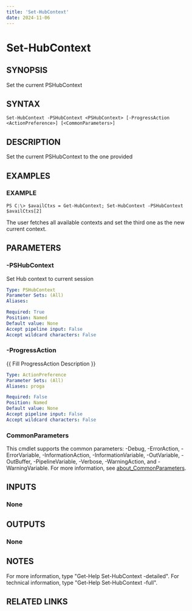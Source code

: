 ```yaml
---
title: 'Set-HubContext'
date: 2024-11-06
---
```



# Set-HubContext

## SYNOPSIS
Set the current PSHubContext

## SYNTAX

```
Set-HubContext -PSHubContext <PSHubContext> [-ProgressAction <ActionPreference>] [<CommonParameters>]
```

## DESCRIPTION
Set the current PSHubContext to the one provided

## EXAMPLES

### EXAMPLE
```
PS C:\> $availCtxs = Get-HubContext; Set-HubContext -PSHubContext $availCtxs[2]
```

The user fetches all available contexts and set the third one as the new current context.

## PARAMETERS

### -PSHubContext
Set Hub context to current session

```yaml
Type: PSHubContext
Parameter Sets: (All)
Aliases:

Required: True
Position: Named
Default value: None
Accept pipeline input: False
Accept wildcard characters: False
```

### -ProgressAction
{{ Fill ProgressAction Description }}

```yaml
Type: ActionPreference
Parameter Sets: (All)
Aliases: proga

Required: False
Position: Named
Default value: None
Accept pipeline input: False
Accept wildcard characters: False
```

### CommonParameters
This cmdlet supports the common parameters: -Debug, -ErrorAction, -ErrorVariable, -InformationAction, -InformationVariable, -OutVariable, -OutBuffer, -PipelineVariable, -Verbose, -WarningAction, and -WarningVariable. For more information, see [about_CommonParameters](http://go.microsoft.com/fwlink/?LinkID=113216).

## INPUTS

### None
## OUTPUTS

### None
## NOTES
For more information, type "Get-Help Set-HubContext -detailed".
For technical information, type "Get-Help Set-HubContext -full".

## RELATED LINKS
